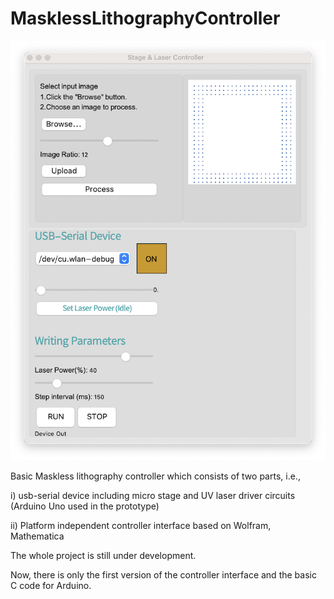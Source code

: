 # MasklessLithographyController


![alt text](https://raw.githubusercontent.com/canyesil/MasklessLithographyController/main/Application.png?token=GHSAT0AAAAAABZDLOJBPEKDZCZNQWR4LDFMYZNCP3Q)


Basic Maskless lithography controller which consists of two parts, i.e.,

i)  usb-serial device including micro stage and UV laser driver circuits (Arduino Uno used in the prototype) 

ii) Platform independent controller interface based on Wolfram, Mathematica

The whole project is still under development.

Now, there is only the first version of the controller interface and the basic C code for Arduino.
